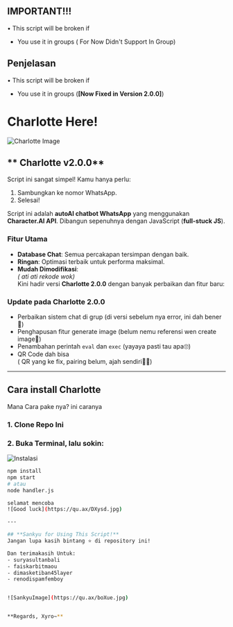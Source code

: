 ## **IMPORTANT!!!**
• This script will be broken if 
  - You use it in groups ( For Now Didn't Support In Group)

## **Penjelasan**  
• This script will be broken if  
  - You use it in groups (**[Now Fixed in Version 2.0.0]**)  

# **Charlotte Here!**  
![Charlotte Image](https://qu.ax/yBNME.jpg)  

## ** Charlotte v2.0.0**  
Script ini sangat simpel! Kamu hanya perlu:  
1. Sambungkan ke nomor WhatsApp.  
2. Selesai!  

Script ini adalah **autoAI chatbot WhatsApp** yang menggunakan **Character.AI API**. Dibangun sepenuhnya dengan JavaScript (**full-stuck JS**).  

### **Fitur Utama**  
- **Database Chat**: Semua percakapan tersimpan dengan baik.  
- **Ringan**: Optimasi terbaik untuk performa maksimal.  
- **Mudah Dimodifikasi**:  
  *( ati ati rekode wok)*  
Kini hadir versi **Charlotte 2.0.0** dengan banyak perbaikan dan fitur baru:

### **Update pada Charlotte 2.0.0**
- Perbaikan sistem chat di grup (di versi sebelum nya error, ini dah bener🥳)
- Penghapusan fitur generate image (belum nemu referensi wen create image🥀)
- Penambahan perintah `eval` dan `exec` (yayaya pasti tau apa🙄)
- QR Code dah bisa  
  ( QR yang ke fix, pairing belum, ajah sendiri👅👅)

---
## **Cara install Charlotte**
Mana Cara pake nya? ini caranya

### 1. Clone Repo Ini
### 2. Buka Terminal, lalu sokin:

![Instalasi](https://qu.ax/iKAbj.jpg)

```bash
npm install
npm start
# atau
node handler.js

selamat mencoba
![Good luck](https://qu.ax/DXysd.jpg)

---

## **Sankyu for Using This Script!**  
Jangan lupa kasih bintang ⭐ di repository ini!  

Dan terimakasih Untuk:
- suryasultanbali
- faiskarbitmaou
- dimasketiban45layer
- renodispamfemboy


![SankyuImage](https://qu.ax/boXue.jpg)


**Regards, Xyro~**


